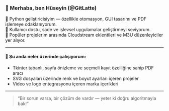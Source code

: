 ### 👋 Merhaba, ben Hüseyin (@GitLatte)

🔧 Python geliştiricisiyim — özellikle otomasyon, GUI tasarımı ve PDF işlemeye odaklanıyorum.  
🎯 Kullanıcı dostu, sade ve işlevsel uygulamalar geliştirmeyi seviyorum.  
📁 Popüler projelerim arasında Cloudstream eklentileri ve M3U düzenleyiciler yer alıyor.

---

#### 🧠 Şu anda neler üzerinde çalışıyorum:
- Tkinter tabanlı, sayfa önizleme ve seçmeli kayıt özelliğine sahip PDF aracı
- SVG dosyaları üzerinde renk ve boyut ayarları içeren projeler
- Video ve logo entegrasyonu içeren marka içerikleri

---
> “Bir sorun varsa, bir çözüm de vardır — yeter ki doğru algoritmayla bak!”
